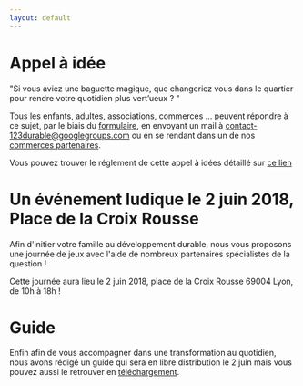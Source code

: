```yaml
---
layout: default
---
```

# [](#header-1) Appel à idée

"Si vous aviez une baguette magique, que changeriez vous dans le quartier pour rendre votre quotidien plus
vert’ueux ? " 

Tous les enfants, adultes, associations, commerces ... peuvent répondre à ce sujet, par le biais du [formulaire](https://framaforms.org/appel-a-idees-vertueuses-1518976327), en envoyant un mail à contact-123durable@googlegroups.com ou en se rendant dans un de nos [commerces partenaires](test.fr).

Vous pouvez trouver le réglement de cette appel à idées détaillé sur [ce lien](documents/Reglement_Appel_Idee.pdf)


# [](#header-2) Un événement ludique le 2 juin 2018, Place de la Croix Rousse

Afin d'initier votre famille au développement durable, nous vous proposons une journée de jeux avec l'aide de nombreux partenaires spécialistes de la question !

Cette journée aura lieu le 2 juin 2018, place de la Croix Rousse 69004 Lyon, de 10h à 18h ! 

# [](#header-3)Guide

Enfin afin de vous accompagner dans une transformation au quotidien, nous avons rédigé un guide qui sera en libre distribution le 2 juin mais vous pouvez aussi le retrouver en [téléchargement](test.fr).
